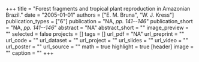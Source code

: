 +++
title = "Forest fragments and tropical plant reproduction in Amazonian Brazil."
date = "2005-01-01"
authors = ["E. M. Bruna", "W. J. Kress"]
publication_types = ["6"]
publication = "NA, _pp. 141--146_"
publication_short = "NA, _pp. 141--146_"
abstract = "NA"
abstract_short = ""
image_preview = ""
selected = false
projects = []
tags = []
url_pdf = "NA"
url_preprint = ""
url_code = ""
url_dataset = ""
url_project = ""
url_slides = ""
url_video = ""
url_poster = ""
url_source = ""
math = true
highlight = true
[header]
image = ""
caption = ""
+++
